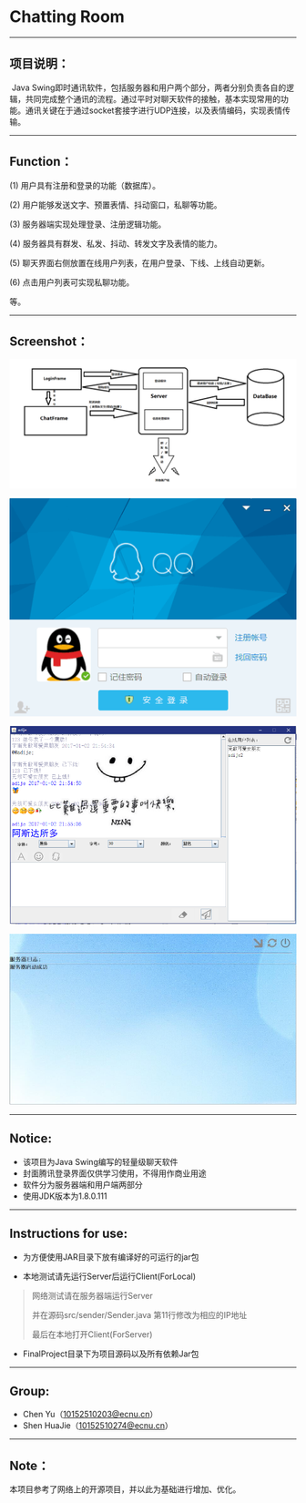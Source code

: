 # Chatting Room

------

## 项目说明：

​	Java Swing即时通讯软件，包括服务器和用户两个部分，两者分别负责各自的逻辑，共同完成整个通讯的流程。通过平时对聊天软件的接触，基本实现常用的功能。通讯关键在于通过socket套接字进行UDP连接，以及表情编码，实现表情传输。

------

## Function：

(1) 用户具有注册和登录的功能（数据库）。

(2) 用户能够发送文字、预置表情、抖动窗口，私聊等功能。

(3) 服务器端实现处理登录、注册逻辑功能。

(4) 服务器具有群发、私发、抖动、转发文字及表情的能力。

(5) 聊天界面右侧放置在线用户列表，在用户登录、下线、上线自动更新。

(6) 点击用户列表可实现私聊功能。

等。

------

## Screenshot：

![项目结构](screenshot/struct.png)

![登录界面](screenshot/login.png)

![聊天界面](screenshot/chat.png)

![服务器截图](screenshot/server.jpg)

------

## Notice:

- 该项目为Java Swing编写的轻量级聊天软件
- 封面腾讯登录界面仅供学习使用，不得用作商业用途
- 软件分为服务器端和用户端两部分
- 使用JDK版本为1.8.0.111

------

## Instructions for use:

- 为方便使用JAR目录下放有编译好的可运行的jar包


- 本地测试请先运行Server后运行Client(ForLocal)

> 网络测试请在服务器端运行Server
>
> 并在源码src/sender/Sender.java 第11行修改为相应的IP地址
>
> 最后在本地打开Client(ForServer)

- FinalProject目录下为项目源码以及所有依赖Jar包



------

## Group:

- Chen Yu（10152510203@ecnu.cn）
- Shen HuaJie（10152510274@ecnu.cn）

------

## Note：

本项目参考了网络上的开源项目，并以此为基础进行增加、优化。
